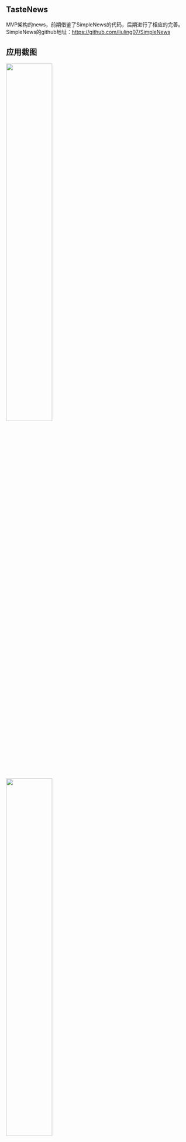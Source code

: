 TasteNews
--------

MVP架构的news，前期借鉴了SimpleNews的代码，后期进行了相应的完善。
SimpleNews的github地址：https://github.com/liuling07/SimpleNews


应用截图
---

<img src="https://github.com/SomeOneIntheWorld/TasteNews/blob/master/app/src/main/java/com/example/asus/tastenews/screenshot/main.png" width="50%" height="50%">

<img src="https://github.com/SomeOneIntheWorld/TasteNews/blob/master/app/src/main/java/com/example/asus/tastenews/screenshot/left.png" width="50%" height="50%">

<img src="https://github.com/SomeOneIntheWorld/TasteNews/blob/master/app/src/main/java/com/example/asus/tastenews/screenshot/detail.png" width="50%" height="50%">

<img src="https://github.com/SomeOneIntheWorld/TasteNews/blob/master/app/src/main/java/com/example/asus/tastenews/screenshot/detail_2.png" width="50%" height="50%">

<img src="https://github.com/SomeOneIntheWorld/TasteNews/blob/master/app/src/main/java/com/example/asus/tastenews/screenshot/bottom_comment.png" width="50%" height="50%">

<img src="https://github.com/SomeOneIntheWorld/TasteNews/blob/master/app/src/main/java/com/example/asus/tastenews/screenshot/comment_main.png" width="50%" height="50%">

<img src="https://github.com/SomeOneIntheWorld/TasteNews/blob/master/app/src/main/java/com/example/asus/tastenews/screenshot/comment.png" width="50%" height="50%">

<img src="https://github.com/SomeOneIntheWorld/TasteNews/blob/master/app/src/main/java/com/example/asus/tastenews/screenshot/float.png" width="50%" height="50%">

<img src="https://github.com/SomeOneIntheWorld/TasteNews/blob/master/app/src/main/java/com/example/asus/tastenews/screenshot/voice.png" width="50%" height="50%">




完善的功能：
-------

- 使用悬浮窗，在退出应用后仍可以在桌面显示悬浮窗，点击悬浮窗后弹出一个显示新闻标签的酷炫窗口

- 后台暂时使用Bmob后端云

- 添加了登录注册功能，并且只需一次注册，永久登录

- 添加评论功能，实现交互，并且新闻中的评论以弹幕的形式出现，而且通过调整，不会影响到阅读新闻，更增加了一丝趣味

- 在新闻详情中添加了评论区域的入口，摆脱了传统的只在新闻下面说说自己的想法，简单而无太大营养。评论区域借鉴知乎的idea，设有评论区、问问题等功能，力求让每一条新闻都能让大家畅所欲言。

- 添加了语音控制功能，能够通过语音控制跳转到哪个页面。由于采用的是科大讯飞的接口，如果想要有持久唤起语音的功能就必须买，好贵啊啊啊啊，所以目前只是需要语音的时候点击menu中的语音选项，较为麻烦，请大家原谅。

采用的技术：
-----

- MVP架构
- OkHttp
- Rxjava
- Glide




再次感谢SimpleNews提供的MVP架构使得这个项目可拓展性非常强，耦合度也很低，才让功能扩展变得这么容易
感谢开源的一切大牛们
